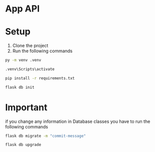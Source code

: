 
# App API


# Setup
1. Clone the project
2. Run the following commands
```sh
py -m venv .venv
```
```sh
.venv\Scripts\activate
```
```sh
pip install -r requirements.txt
```
```sh
flask db init
```

# Important
if you change any information in Database classes you have to run the following commands

```sh
flask db migrate -m "commit-message"
```
```sh
flask db upgrade
```






